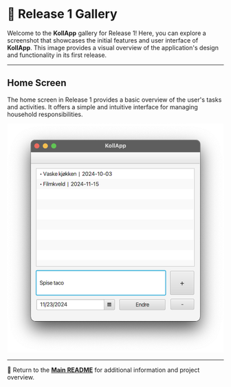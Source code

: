 # 📸 Release 1 Gallery

Welcome to the **KollApp** gallery for Release 1! Here, you can explore a screenshot that showcases the initial features and user interface of **KollApp**. This image provides a visual overview of the application's design and functionality in its first release.

---

## Home Screen

The home screen in Release 1 provides a basic overview of the user's tasks and activities. It offers a simple and intuitive interface for managing household responsibilities.

![Home Screen](../release1/img/r1_homescreen.png)

---

📖 Return to the **[Main README](../../readme.md)** for additional information and project overview.